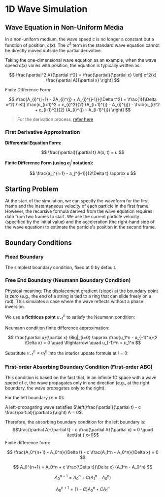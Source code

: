 # 1D Wave Simulation

## Wave Equation in Non-Uniform Media

In a non-uniform medium, the wave speed $c$ is no longer a constant but a function of position, $c(\mathbf{x})$. The $c^2$ term in the standard wave equation cannot be directly moved outside the partial derivative.

Taking the one-dimensional wave equation as an example, when the wave speed $c(x)$ varies with position, the equation is typically written as:

$$
\frac{\partial^2 A}{\partial t^2} = \frac{\partial}{\partial x} \left[ c^2(x) \frac{\partial A}{\partial x} \right]
$$

Finite Difference Form:

$$
\frac{A_{i}^{j+1} - 2A_{i}^{j} + A_{i}^{j-1}}{\Delta t^2} = \frac{1}{\Delta x^2} \left[ \frac{c_{i+1}^2 + c_{i}^2}{2} (A_{i+1}^{j} - A_{i}^{j}) - \frac{c_{i}^2 + c_{i-1}^2}{2} (A_{i}^{j} - A_{i-1}^{j}) \right]
$$

> For the derivation process, [refer here](./wave_equation.md)

### First Derivative Approximation

**Differential Equation Form:**

$$
\frac{\partial}{\partial t} A(x, t) = u
$$

**Finite Difference Form (using $a_j^i$ notation):**

$$
\frac{a_j^{i+1} - a_j^{i-1}}{2\Delta t} \approx u
$$

## Starting Problem

At the start of the simulation, we can specify the waveform for the first frame and the instantaneous velocity of each particle in the first frame. However, the recursive formula derived from the wave equation requires data from two frames to start.
We use the current particle velocity (specified by the initial value) and the acceleration (the right-hand side of the wave equation) to estimate the particle's position in the second frame.

## Boundary Conditions

### Fixed Boundary

The simplest boundary condition, fixed at 0 by default.

### Free End Boundary (Neumann Boundary Condition)

Physical meaning: The displacement gradient (slope) at the boundary point is zero (e.g., the end of a string is tied to a ring that can slide freely on a rod). This simulates a case where the wave reflects without a phase inversion.

We use a **fictitious point** $u_{-1}^n$ to satisfy the Neumann condition:

Neumann condition finite difference approximation:

$$
\frac{\partial u}{\partial x} \Big|_{i=0} \approx \frac{u_1^n - u_{-1}^n}{2 \Delta x} = 0 \quad \Rightarrow \quad u_{-1}^n = u_1^n
$$

Substitute $u_{-1}^n = u_1^n$ into the interior update formula at $i=0$:

### First-order Absorbing Boundary Condition (First-order ABC)

This condition is based on the fact that, in an infinite 1D space with a wave speed of $c$, the wave propagates only in one direction (e.g., at the right boundary, the wave propagates only to the right).

For the left boundary ($x=0$):

A left-propagating wave satisfies $\left(\frac{\partial}{\partial t} - c \frac{\partial}{\partial x}\right) A = 0$.

Therefore, the absorbing boundary condition for the left boundary is:
$$\frac{\partial A}{\partial t} - c \frac{\partial A}{\partial x} = 0 \quad \text{at } x=0$$
Finite difference form:

$$
\frac{A_0^{n+1} - A_0^n}{\Delta t} - c \frac{A_1^n - A_0^n}{\Delta x} = 0
$$

$$
A_0^{n+1} = A_0^n + c \frac{\Delta t}{\Delta x} (A_1^n - A_0^n)
$$

$$
A_0^{n+1} = A_0^n + C (A_1^n - A_0^n)
$$

$$
A_0^{n+1} = (1 - C) A_0^n + C A_1^n
$$
